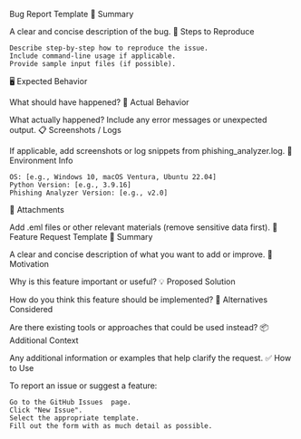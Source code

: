  Bug Report Template 
📌 Summary 

A clear and concise description of the bug. 
🔢 Steps to Reproduce 

    Describe step-by-step how to reproduce the issue.
    Include command-line usage if applicable.
    Provide sample input files (if possible).
     

🖥️ Expected Behavior 

What should have happened? 
🧾 Actual Behavior 

What actually happened? Include any error messages or unexpected output. 
📋 Screenshots / Logs 

If applicable, add screenshots or log snippets from phishing_analyzer.log. 
🧰 Environment Info 

    OS: [e.g., Windows 10, macOS Ventura, Ubuntu 22.04]
    Python Version: [e.g., 3.9.16]
    Phishing Analyzer Version: [e.g., v2.0]
     

📎 Attachments 

Add .eml files or other relevant materials (remove sensitive data first). 
🚀 Feature Request Template 
📌 Summary 

A clear and concise description of what you want to add or improve. 
🎯 Motivation 

Why is this feature important or useful? 
💡 Proposed Solution 

How do you think this feature should be implemented? 
🧩 Alternatives Considered 

Are there existing tools or approaches that could be used instead? 
📦 Additional Context 

Any additional information or examples that help clarify the request. 
✅ How to Use 

To report an issue or suggest a feature: 

    Go to the GitHub Issues  page.
    Click "New Issue".
    Select the appropriate template.
    Fill out the form with as much detail as possible.
     
